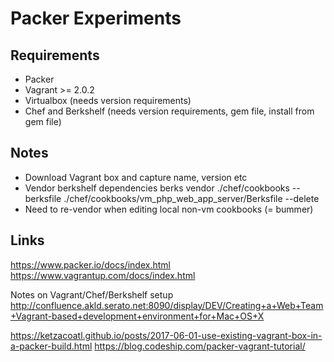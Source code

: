 # Packer Experiments

## Requirements

- Packer
- Vagrant >= 2.0.2
- Virtualbox (needs version requirements)
- Chef and Berkshelf (needs version requirements, gem file, install from gem file)

## Notes

- Download Vagrant box and capture name, version etc
- Vendor berkshelf dependencies
    berks vendor ./chef/cookbooks --berksfile ./chef/cookbooks/vm_php_web_app_server/Berksfile --delete
- Need to re-vendor when editing local non-vm cookbooks (= bummer)

## Links

https://www.packer.io/docs/index.html
https://www.vagrantup.com/docs/index.html


Notes on Vagrant/Chef/Berkshelf setup
http://confluence.akld.serato.net:8090/display/DEV/Creating+a+Web+Team+Vagrant-based+development+environment+for+Mac+OS+X

https://ketzacoatl.github.io/posts/2017-06-01-use-existing-vagrant-box-in-a-packer-build.html
https://blog.codeship.com/packer-vagrant-tutorial/
